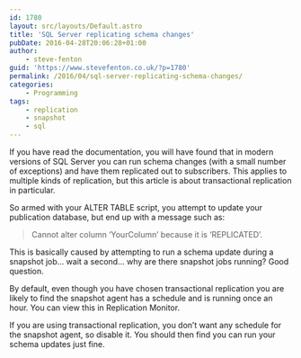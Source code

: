 ```yaml
---
id: 1780
layout: src/layouts/Default.astro
title: 'SQL Server replicating schema changes'
pubDate: 2016-04-28T20:06:28+01:00
author:
    - steve-fenton
guid: 'https://www.stevefenton.co.uk/?p=1780'
permalink: /2016/04/sql-server-replicating-schema-changes/
categories:
    - Programming
tags:
    - replication
    - snapshot
    - sql
---
```


If you have read the documentation, you will have found that in modern versions of SQL Server you can run schema changes (with a small number of exceptions) and have them replicated out to subscribers. This applies to multiple kinds of replication, but this article is about transactional replication in particular.

So armed with your ALTER TABLE script, you attempt to update your publication database, but end up with a message such as:

> Cannot alter column ‘YourColumn’ because it is ‘REPLICATED’.

This is basically caused by attempting to run a schema update during a snapshot job… wait a second… why are there snapshot jobs running? Good question.

By default, even though you have chosen transactional replication you are likely to find the snapshot agent has a schedule and is running once an hour. You can view this in Replication Monitor.

If you are using transactional replication, you don’t want any schedule for the snapshot agent, so disable it. You should then find you can run your schema updates just fine.